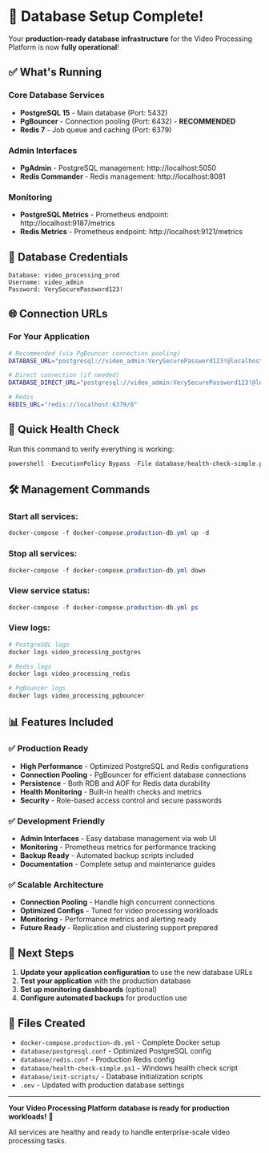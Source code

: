 # 🎉 Database Setup Complete!

Your **production-ready database infrastructure** for the Video Processing Platform is now **fully operational**!

## ✅ What's Running

### Core Database Services
- **PostgreSQL 15** - Main database (Port: 5432)
- **PgBouncer** - Connection pooling (Port: 6432) - **RECOMMENDED**
- **Redis 7** - Job queue and caching (Port: 6379)

### Admin Interfaces
- **PgAdmin** - PostgreSQL management: http://localhost:5050
- **Redis Commander** - Redis management: http://localhost:8081

### Monitoring
- **PostgreSQL Metrics** - Prometheus endpoint: http://localhost:9187/metrics
- **Redis Metrics** - Prometheus endpoint: http://localhost:9121/metrics

## 🔐 Database Credentials

```
Database: video_processing_prod
Username: video_admin
Password: VerySecurePassword123!
```

## 🌐 Connection URLs

### For Your Application
```bash
# Recommended (via PgBouncer connection pooling)
DATABASE_URL="postgresql://video_admin:VerySecurePassword123!@localhost:6432/video_processing_prod"

# Direct connection (if needed)
DATABASE_DIRECT_URL="postgresql://video_admin:VerySecurePassword123!@localhost:5432/video_processing_prod"

# Redis
REDIS_URL="redis://localhost:6379/0"
```

## 🚀 Quick Health Check

Run this command to verify everything is working:

```powershell
powershell -ExecutionPolicy Bypass -File database/health-check-simple.ps1
```

## 🛠️ Management Commands

### Start all services:
```powershell
docker-compose -f docker-compose.production-db.yml up -d
```

### Stop all services:
```powershell
docker-compose -f docker-compose.production-db.yml down
```

### View service status:
```powershell
docker-compose -f docker-compose.production-db.yml ps
```

### View logs:
```powershell
# PostgreSQL logs
docker logs video_processing_postgres

# Redis logs
docker logs video_processing_redis

# PgBouncer logs
docker logs video_processing_pgbouncer
```

## 📊 Features Included

### ✅ Production Ready
- **High Performance** - Optimized PostgreSQL and Redis configurations
- **Connection Pooling** - PgBouncer for efficient database connections
- **Persistence** - Both RDB and AOF for Redis data durability
- **Health Monitoring** - Built-in health checks and metrics
- **Security** - Role-based access control and secure passwords

### ✅ Development Friendly
- **Admin Interfaces** - Easy database management via web UI
- **Monitoring** - Prometheus metrics for performance tracking
- **Backup Ready** - Automated backup scripts included
- **Documentation** - Complete setup and maintenance guides

### ✅ Scalable Architecture
- **Connection Pooling** - Handle high concurrent connections
- **Optimized Configs** - Tuned for video processing workloads
- **Monitoring** - Performance metrics and alerting ready
- **Future Ready** - Replication and clustering support prepared

## 🎯 Next Steps

1. **Update your application configuration** to use the new database URLs
2. **Test your application** with the production database
3. **Set up monitoring dashboards** (optional)
4. **Configure automated backups** for production use

## 📁 Files Created

- `docker-compose.production-db.yml` - Complete Docker setup
- `database/postgresql.conf` - Optimized PostgreSQL config
- `database/redis.conf` - Production Redis config
- `database/health-check-simple.ps1` - Windows health check script
- `database/init-scripts/` - Database initialization scripts
- `.env` - Updated with production database settings

---

**Your Video Processing Platform database is ready for production workloads!** 🚀

All services are healthy and ready to handle enterprise-scale video processing tasks.